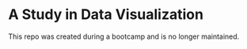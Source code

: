 # A Study in Data Visualization
This repo was created during a bootcamp and is no longer maintained.
